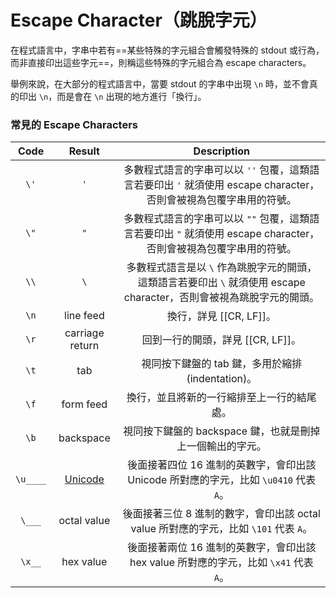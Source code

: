 # Escape Character（跳脫字元）

在程式語言中，字串中若有==某些特殊的字元組合會觸發特殊的 stdout 或行為，而非直接印出這些字元==，則稱這些特殊的字元組合為 escape characters。

舉例來說，在大部分的程式語言中，當要 stdout 的字串中出現 `\n` 時，並不會真的印出 `\n`，而是會在 `\n` 出現的地方進行「換行」。

### 常見的 Escape Characters

|Code|Result|Description|
|:-:|:-:|:-:|
|`\'`|`'`|多數程式語言的字串可以以 `''` 包覆，這類語言若要印出 `'` 就須使用 escape character，否則會被視為包覆字串用的符號。|
|`\"`|`"`|多數程式語言的字串可以以 `""` 包覆，這類語言若要印出 `"` 就須使用 escape character，否則會被視為包覆字串用的符號。|
|`\\`|`\`|多數程式語言是以 `\` 作為跳脫字元的開頭，這類語言若要印出 `\` 就須使用 escape character，否則會被視為跳脫字元的開頭。|
|`\n`|line feed|換行，詳見 [[CR, LF]]。|
|`\r`|carriage return|回到一行的開頭，詳見 [[CR, LF]]。|
|`\t`|tab|視同按下鍵盤的 tab 鍵，多用於縮排 (indentation)。|
|`\f`|form feed|換行，並且將新的一行縮排至上一行的結尾處。|
|`\b`|backspace|視同按下鍵盤的 backspace 鍵，也就是刪掉上一個輸出的字元。|
|`\u____`|[Unicode](</Computer Science/Character Encoding & Decoding.md#Unicode>)|後面接著四位 16 進制的英數字，會印出該 Unicode 所對應的字元，比如 `\u0410` 代表 `A`。|
|`\___`|octal value|後面接著三位 8 進制的數字，會印出該 octal value 所對應的字元，比如 `\101` 代表 `A`。|
|`\x__`|hex value|後面接著兩位 16 進制的英數字，會印出該 hex value 所對應的字元，比如 `\x41` 代表 `A`。|
